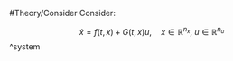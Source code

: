 #Theory/Consider
Consider:

$$\dot{x} = f(t,x) + G(t,x)u, \quad x\in\mathbb{R}^{n_x}, ~u\in\mathbb{R}^{n_u}$$
^system
